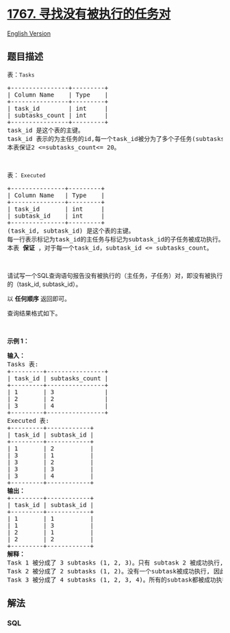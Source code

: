 # [1767. 寻找没有被执行的任务对](https://leetcode.cn/problems/find-the-subtasks-that-did-not-execute)

[English Version](/solution/1700-1799/1767.Find%20the%20Subtasks%20That%20Did%20Not%20Execute/README_EN.md)

## 题目描述

<!-- 这里写题目描述 -->

<p>表：<code>Tasks</code></p>

<pre>
+----------------+---------+
| Column Name    | Type    |
+----------------+---------+
| task_id        | int     |
| subtasks_count | int     |
+----------------+---------+
task_id 是这个表的主键。
task_id 表示的为主任务的id,每一个task_id被分为了多个子任务(subtasks)，subtasks_count表示为子任务的个数（n），它的值表示了子任务的索引从1到n。
本表保证2 &lt;=subtasks_count&lt;= 20。
</pre>

<p>&nbsp;</p>

<p>表： <code>Executed</code></p>

<pre>
+---------------+---------+
| Column Name   | Type    |
+---------------+---------+
| task_id       | int     |
| subtask_id    | int     |
+---------------+---------+
(task_id, subtask_id) 是这个表的主键。
每一行表示标记为task_id的主任务与标记为subtask_id的子任务被成功执行。
本表 <strong>保证 </strong>，对于每一个task_id，subtask_id &lt;= subtasks_count。
</pre>

<p>&nbsp;</p>

<p>请试写一个SQL查询语句报告没有被执行的（主任务，子任务）对，即没有被执行的（task_id, subtask_id）。</p>

<p>以 <strong>任何顺序</strong> 返回即可。</p>

<p>查询结果格式如下。</p>

<p>&nbsp;</p>

<p><strong>示例 1：</strong></p>

<pre>
<strong>输入：
</strong>Tasks 表:
+---------+----------------+
| task_id | subtasks_count |
+---------+----------------+
| 1       | 3              |
| 2       | 2              |
| 3       | 4              |
+---------+----------------+
Executed 表:
+---------+------------+
| task_id | subtask_id |
+---------+------------+
| 1       | 2          |
| 3       | 1          |
| 3       | 2          |
| 3       | 3          |
| 3       | 4          |
+---------+------------+
<strong>输出：</strong>
+---------+------------+
| task_id | subtask_id |
+---------+------------+
| 1       | 1          |
| 1       | 3          |
| 2       | 1          |
| 2       | 2          |
+---------+------------+
<strong>解释：</strong>
Task 1 被分成了 3 subtasks (1, 2, 3)。只有 subtask 2 被成功执行, 所以我们返回 (1, 1) 和 (1, 3) 这两个主任务子任务对。
Task 2 被分成了 2 subtasks (1, 2)。没有一个subtask被成功执行, 因此我们返回(2, 1)和(2, 2)。
Task 3 被分成了 4 subtasks (1, 2, 3, 4)。所有的subtask都被成功执行，因此对于Task 3,我们不返回任何值。</pre>

## 解法

### **SQL**

```sql

```
